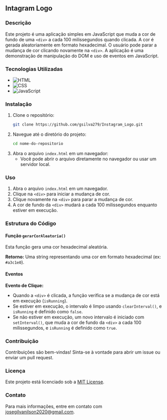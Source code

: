 ## Intagram Logo

### Descrição
Este projeto é uma aplicação simples em JavaScript que muda a cor de fundo de uma `<div>` a cada 100 milissegundos quando clicada. A cor é gerada aleatoriamente em formato hexadecimal. O usuário pode parar a mudança de cor clicando novamente na `<div>`. A aplicação é uma demonstração de manipulação do DOM e uso de eventos em JavaScript.

### Tecnologias Utilizadas
- ![HTML](https://img.shields.io/badge/HTML-239120?style=for-the-badge&logo=html5&logoColor=white)
- ![CSS](https://img.shields.io/badge/CSS-239120?style=for-the-badge&logo=css3&logoColor=white)
- ![JavaScript](https://img.shields.io/badge/JavaScript-239120?style=for-the-badge&logo=javascript&logoColor=white)

### Instalação
1. Clone o repositório:
    ```bash
    git clone https://github.com/gsilva279/Instagram_Logo.git
    ```
2. Navegue até o diretório do projeto:
    ```bash
    cd nome-do-repositorio
    ```
3. Abra o arquivo `index.html` em um navegador:
    - Você pode abrir o arquivo diretamente no navegador ou usar um servidor local.

### Uso
1. Abra o arquivo `index.html` em um navegador.
2. Clique na `<div>` para iniciar a mudança de cor.
3. Clique novamente na `<div>` para parar a mudança de cor.
4. A cor de fundo da `<div>` mudará a cada 100 milissegundos enquanto estiver em execução.

### Estrutura do Código
#### Função `gerarCorAleatoria()`
Esta função gera uma cor hexadecimal aleatória.

**Retorno:** Uma string representando uma cor em formato hexadecimal (ex: `#a3c1e0`).

#### Eventos
**Evento de Clique:**
- Quando a `<div>` é clicada, a função verifica se a mudança de cor está em execução (`isRunning`).
- Se estiver em execução, o intervalo é limpo usando `clearInterval()`, e `isRunning` é definido como `false`.
- Se não estiver em execução, um novo intervalo é iniciado com `setInterval()`, que muda a cor de fundo da `<div>` a cada 100 milissegundos, e `isRunning` é definido como `true`.

### Contribuição
Contribuições são bem-vindas! Sinta-se à vontade para abrir um issue ou enviar um pull request.

### Licença
Este projeto está licenciado sob a [MIT License](LICENSE).

### Contato
Para mais informações, entre em contato com josegilvanilson2020@gmail.com.
